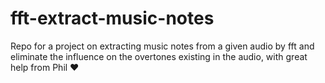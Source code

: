 # fft-extract-music-notes
Repo for a project on extracting music notes from a given audio by fft and eliminate the influence on the overtones existing in the audio, with great help from Phil :heart:
